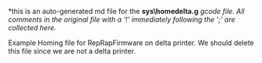 *this is an auto-generated md file for the **sys\homedelta.g**  *gcode file. All comments in the original file with a '!' immediately following the ';' are collected here.*
<summary> Example Homing file for RepRapFirmware on delta printer. We should delete this file since we are not a delta printer.</summary>
